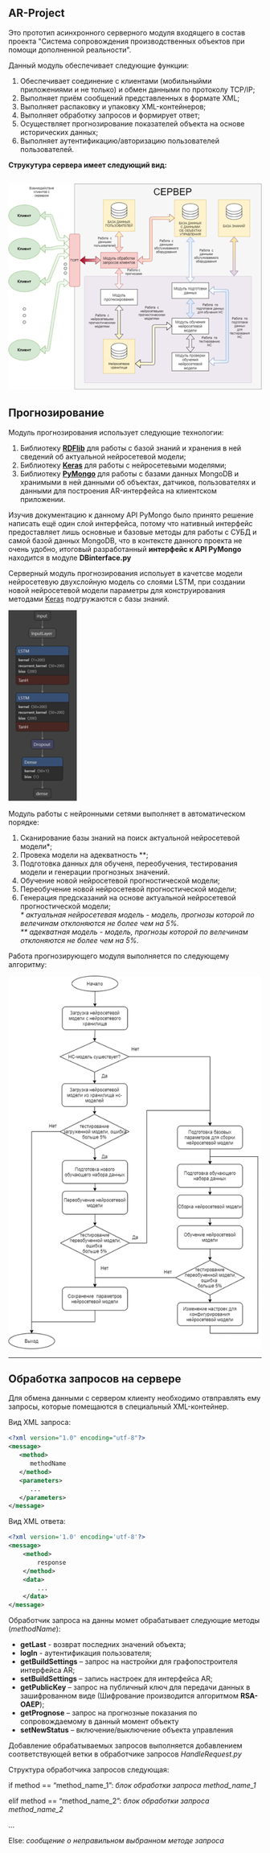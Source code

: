 ## AR-Project
Это прототип асинхронного серверного модуля входящего в состав проекта "Система сопровождения производственных объектов при помощи дополненной реальности". 

Данный модуль обеспечивает следующие функции:
1. Обеспечивает соединение с клиентами (мобильныйми приложениями и не только) и обмен данными по протоколу TCP/IP;
2. Выполняет приём сообщений представленных в формате XML;
3. Выполняет распаковку и упаковку XML-контейнеров;
4. Выполняет обработку запросов и формирует ответ;
5. Осуществляет прогнозирование показателей объекта на основе исторических данных;
6. Выполняет аутентификацию/авторизацию пользователей пользователей.

**Струкутура сервера имеет следующий вид:**

![alt text](screenshots/Server_schema.png "Структура сервера")
---
## Прогнозирование
Модуль прогнозирования использует следующие технологии:
1. Библиотеку [**RDFlib**](https://pypi.org/project/rdflib/) для работы с базой знаний и хранения в ней сведений об актуальной нейросетевой модели;
2. Библиотеку [**Keras**](https://keras.io/) для работы с нейросетевыми моделями;
3. Библиотеку [**PyMongo**](https://pypi.org/project/pymongo/) для работы с базами данных MongoDB и хранимыми в ней данными об объектах, датчиков, пользователях и данными для построения AR-интерфейса на клиентском приложении.

Изучив документацию к данному API PyMongo было принято решение написать ещё один слой интерфейса,
потому что нативный интерфейс предоставляет лишь основные и базовые методы для работы с СУБД и самой базой данных MongoDB,
что в контексте данного проекта не очень удобно, итоговый разработанный **интерфейс к API PyMongo** находится в модуле **DBinterface.py**

Серверный модуль прогнозирования испольует в качетсве модели нейросетевую двухслойную модель со слоями LSTM, при создании новой нейросетевой модели параметры для конструирования методами [Keras](https://keras.io/) подгружаются с базы знаний.

![alt text](screenshots/Schema_NN_model.png "Структура нейросетевой модели")

Модуль работы с нейронными сетями выполняет в автоматическом порядке:
1. Сканирование базы знаний на поиск актуальной нейросетевой модели*;
2. Провека модели на адекватность **;
3. Подготовка данных для обученя, переобучения, тестирования модели и генерации прогнозных значений.
4. Обучение новой нейросетевой прогностической модели;
5. Переобучение новой нейросетевой прогностической модели;
6. Генерация предсказаний на основе актуальной нейросетевой прогностической модели;
<br><i> * актуальная нейросетевая модель  - модель, прогнозы которой по велечинам отклоняются не более чем на 5%.</i>
<br><i> ** адекватная модель  - модель, прогнозы которой по велечинам отклоняются не более чем на 5%.</i>

Работа прогнозирующего модуля выполняется по следующему алгоритму:

![alt text](screenshots/Alghoritm_NN_module.png "Алгоритм работы модуля с нейронными сетями")

---
## Обработка запросов на сервере
Для обмена данными с сервером клиенту необходимо отвправлять ему запросы, которые помещаются в специальный XML-контейнер.

Вид XML запроса:
```XML
<?xml version="1.0" encoding="utf-8"?>
<message>
   <method>
      methodName
   </method>
   <parameters>
      ...
   </parameters>
</message>
```

Вид XML ответа:
```XML
<?xml version='1.0' encoding='utf-8'?>
<message>
    <method>
        response
    </method>
    <data>
        ...
    </data>
</message>
```

Обработчик запроса на данны момет обрабатывает следующие методы (*methodName*):
*   **getLast**   - возврат последних значений объекта;
*	**logIn**	- аутентификация пользователя;
*	**getBuildSettings** – запрос на настройки для графопостроителя интерфейса AR;
*	**setBuildSettings** – запись настроек для интерфейса AR;
*	**getPublicKey** – запрос на публичный ключ для передачи данных в зашифрованном виде (Шифрование производится алгоритмом  **RSA-OAEP**);
*	**getPrognose** – запрос на прогнозные показания по сопровождаемому в данный момент объекту
*	**setNewStatus** – включение/выключение объекта управления

Добавление обрабатываемых запросов выполняется добавлением соответствующей ветки в обработчике запросов *HandleRequest.py*

Структура обработчика запросов следующая:

if method == “method_name_1”:
*блок обработки запроса method_name_1*

elif method == “method_name_2”:
*блок обработки запроса method_name_2*

...

Else:
*сообщение о неправильном выбранном методе запроса*
